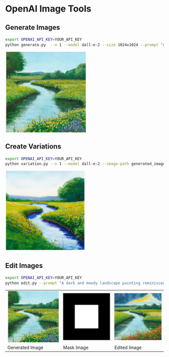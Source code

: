 # OpenAI Image Tools


## Generate Images

```bash 
export OPENAI_API_KEY=YOUR_API_KEY
python generate.py  --n 1 --model dall-e-2 --size 1024x1024 --prompt "An impressionist-style landscape painting reminiscent of Monet or Manet. The scene showcases a peaceful countryside with a meandering river surrounded by vibrant greenery and blooming flowers."
```

<img src="generated_images/example.png" alt="Variation 0" width="256">

## Create Variations

```bash 
export OPENAI_API_KEY=YOUR_API_KEY
python variation.py --n 1 --model dall-e-2 --image-path generated_images/example.png --size 1024x1024
```

<img src="variation_images/example.png" alt="Variation 0" width="256">

## Edit Images

```bash 
export OPENAI_API_KEY=YOUR_API_KEY
python edit.py --prompt "A dark and moody landscape painting reminiscent of Monet or Manet. The scene showcases a stormy countryside with a meandering river surrounded by vibrant greenery and blooming flowers." --n 1 --model dall-e-2 --image-path generated_images/example.png  --mask-path masks/example.png
```

<table>
  <tr>
    <td><img src="generated_images/example.png" alt="Generated Image" width="256"></td>
    <td><img src="masks/example.png" alt="Mask Image" width="256"></td>
    <td><img src="edited_images/example.png" alt="Edited Image" width="256"></td>
  </tr>
  <tr>
    <td>Generated Image</td>
    <td>Mask Image</td>
    <td>Edited Image</td>
  </tr>
</table>
